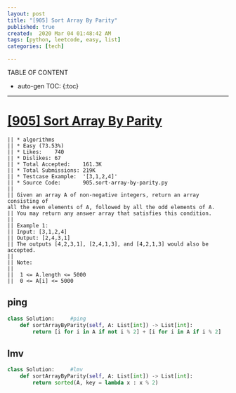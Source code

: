 ```yaml
---
layout: post
title: "[905] Sort Array By Parity"
published: true
created:  2020 Mar 04 01:48:42 AM
tags: [python, leetcode, easy, list]
categories: [tech]

---
```


TABLE OF CONTENT

* auto-gen TOC:
{:toc}

- - -

# [[905] Sort Array By Parity](https://leetcode.com/problems/sort-array-by-parity/description/)

    || * algorithms
    || * Easy (73.53%)
    || * Likes:    740
    || * Dislikes: 67
    || * Total Accepted:    161.3K
    || * Total Submissions: 219K
    || * Testcase Example:  '[3,1,2,4]'
    || * Source Code:       905.sort-array-by-parity.py
    || 
    || Given an array A of non-negative integers, return an array consisting of
    all the even elements of A, followed by all the odd elements of A.
    || You may return any answer array that satisfies this condition.
    || 
    || Example 1:
    || Input: [3,1,2,4]
    || Output: [2,4,3,1]
    || The outputs [4,2,3,1], [2,4,1,3], and [4,2,1,3] would also be accepted.
    || 
    || Note:
    || 
    || 	1 <= A.length <= 5000
    || 	0 <= A[i] <= 5000

## ping
```python
class Solution:     #ping
    def sortArrayByParity(self, A: List[int]) -> List[int]:
        return [i for i in A if not i % 2] + [i for i in A if i % 2]
```

## lmv
```python
class Solution:     #lmv
    def sortArrayByParity(self, A: List[int]) -> List[int]:
        return sorted(A, key = lambda x : x % 2)
```
